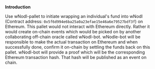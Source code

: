 **Introduction**

Use wNodl-pallet to initiate wrapping an individual's fund into wNodl (Contract address: 
`0x5f6d994e6ba25a0a23efae15e46a6e79527bdf3f`) on Ethereum.
This pallet would not interact with Ethereum directly. Rather it would create on-chain events which would be picked on 
by another collaborating off-chain oracle called wNodl-bot. 
wNodle-bot will be responsible to make the actual transaction on Ethereum and when successfully done, confirm it 
on-chain by settling the funds back on this pallet. wNodl-bot will provide a proof which will be the corresponding 
Ethereum transaction hash. That hash will be published as an event on chain.